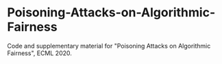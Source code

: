 # Poisoning-Attacks-on-Algorithmic-Fairness
Code and supplementary material for "Poisoning Attacks on Algorithmic Fairness", ECML 2020.
